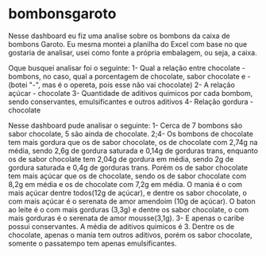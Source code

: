 # bombonsgaroto
Nesse dashboard eu fiz uma analise sobre os bombons da caixa de bombons Garoto. 
Eu mesma montei a planilha do Excel com base no que gostaria de analisar, usei como fonte a própria embalagem, ou seja, a caixa.

Oque busquei analisar foi o seguinte:
1- Qual a relação entre chocolate - bombons, no caso, qual a porcentagem de chocolate, sabor chocolate e -(botei "-", mas é o opereta, pois esse não vai chocolate)
2- A relação açúcar - chocolate
3- Quantidade de aditivos quimicos por cada bombom, sendo conservantes, emulsificantes e outros aditivos
4- Relação gordura - chocolate

Nesse dashboard pude analisar o seguinte: 
1- Cerca de 7 bombons são sabor chocolate, 5 são ainda de chocolate. 
2;4- Os bombons de chocolate tem mais gordura que os de sabor chocolate, os de chocolate com 2,74g na média, sendo 2,6g de gordura saturada e 0,14g de gorduras trans, enquanto os de sabor chocolate tem 2,04g de gordura em média, sendo 2g de gordura saturada e 0,4g de gorduras trans. Porém os de sabor chocolate tem mais açúcar que os de chocolate, sendo os de sabor chocolate com 8,2g em média e os de chocolate com 7,2g em média. O mania é o com mais açúcar dentre todos(12g de açúcar), e dentre os sabor chocolate, o com mais açúcar é o serenata de amor amendoim (10g de açúcar). O baton ao leite é o com mais gorduras (3,3g) e dentre os sabor chocolate, o com mais gorduras é o serenata de amor mousse(3,1g).
3- E apenas o caribe possui conservantes. A média de aditivos quimicos é 3. Dentre os de chocolate, apenas o mania tem outros aditivos, porém os sabor chocolate, somente o passatempo tem apenas emulsificantes.

